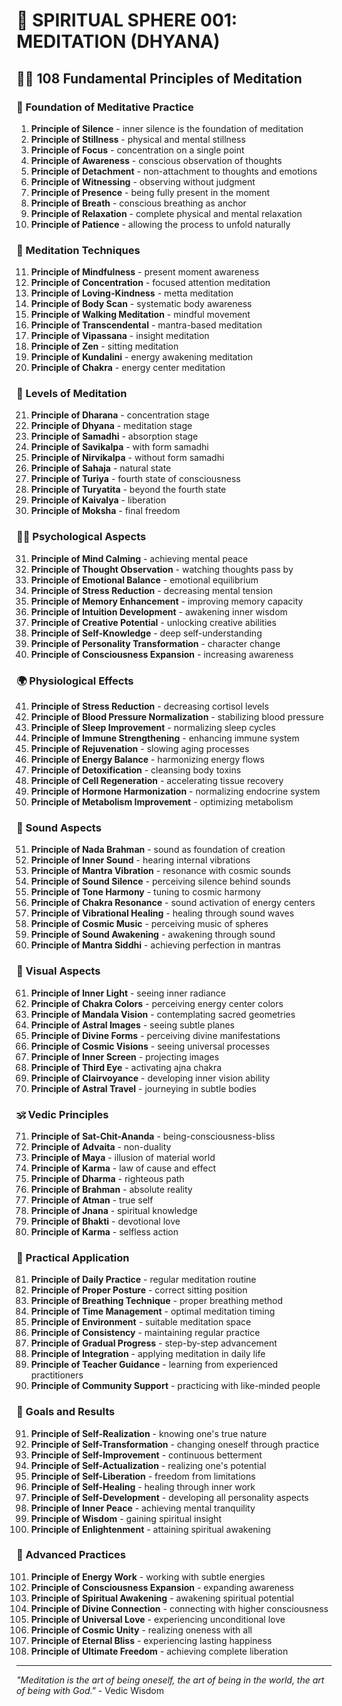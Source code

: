 # 🌟 SPIRITUAL SPHERE 001: MEDITATION (DHYANA)

## 🧘‍♀️ 108 Fundamental Principles of Meditation

### 🌌 Foundation of Meditative Practice

1. **Principle of Silence** - inner silence is the foundation of meditation
2. **Principle of Stillness** - physical and mental stillness
3. **Principle of Focus** - concentration on a single point
4. **Principle of Awareness** - conscious observation of thoughts
5. **Principle of Detachment** - non-attachment to thoughts and emotions
6. **Principle of Witnessing** - observing without judgment
7. **Principle of Presence** - being fully present in the moment
8. **Principle of Breath** - conscious breathing as anchor
9. **Principle of Relaxation** - complete physical and mental relaxation
10. **Principle of Patience** - allowing the process to unfold naturally

### 🎯 Meditation Techniques

11. **Principle of Mindfulness** - present moment awareness
12. **Principle of Concentration** - focused attention meditation
13. **Principle of Loving-Kindness** - metta meditation
14. **Principle of Body Scan** - systematic body awareness
15. **Principle of Walking Meditation** - mindful movement
16. **Principle of Transcendental** - mantra-based meditation
17. **Principle of Vipassana** - insight meditation
18. **Principle of Zen** - sitting meditation
19. **Principle of Kundalini** - energy awakening meditation
20. **Principle of Chakra** - energy center meditation

### 🌟 Levels of Meditation

21. **Principle of Dharana** - concentration stage
22. **Principle of Dhyana** - meditation stage
23. **Principle of Samadhi** - absorption stage
24. **Principle of Savikalpa** - with form samadhi
25. **Principle of Nirvikalpa** - without form samadhi
26. **Principle of Sahaja** - natural state
27. **Principle of Turiya** - fourth state of consciousness
28. **Principle of Turyatita** - beyond the fourth state
29. **Principle of Kaivalya** - liberation
30. **Principle of Moksha** - final freedom

### 🧘‍♀️ Psychological Aspects

31. **Principle of Mind Calming** - achieving mental peace
32. **Principle of Thought Observation** - watching thoughts pass by
33. **Principle of Emotional Balance** - emotional equilibrium
34. **Principle of Stress Reduction** - decreasing mental tension
35. **Principle of Memory Enhancement** - improving memory capacity
36. **Principle of Intuition Development** - awakening inner wisdom
37. **Principle of Creative Potential** - unlocking creative abilities
38. **Principle of Self-Knowledge** - deep self-understanding
39. **Principle of Personality Transformation** - character change
40. **Principle of Consciousness Expansion** - increasing awareness

### 🌍 Physiological Effects

41. **Principle of Stress Reduction** - decreasing cortisol levels
42. **Principle of Blood Pressure Normalization** - stabilizing blood pressure
43. **Principle of Sleep Improvement** - normalizing sleep cycles
44. **Principle of Immune Strengthening** - enhancing immune system
45. **Principle of Rejuvenation** - slowing aging processes
46. **Principle of Energy Balance** - harmonizing energy flows
47. **Principle of Detoxification** - cleansing body toxins
48. **Principle of Cell Regeneration** - accelerating tissue recovery
49. **Principle of Hormone Harmonization** - normalizing endocrine system
50. **Principle of Metabolism Improvement** - optimizing metabolism

### 🎵 Sound Aspects

51. **Principle of Nada Brahman** - sound as foundation of creation
52. **Principle of Inner Sound** - hearing internal vibrations
53. **Principle of Mantra Vibration** - resonance with cosmic sounds
54. **Principle of Sound Silence** - perceiving silence behind sounds
55. **Principle of Tone Harmony** - tuning to cosmic harmony
56. **Principle of Chakra Resonance** - sound activation of energy centers
57. **Principle of Vibrational Healing** - healing through sound waves
58. **Principle of Cosmic Music** - perceiving music of spheres
59. **Principle of Sound Awakening** - awakening through sound
60. **Principle of Mantra Siddhi** - achieving perfection in mantras

### 🌈 Visual Aspects

61. **Principle of Inner Light** - seeing inner radiance
62. **Principle of Chakra Colors** - perceiving energy center colors
63. **Principle of Mandala Vision** - contemplating sacred geometries
64. **Principle of Astral Images** - seeing subtle planes
65. **Principle of Divine Forms** - perceiving divine manifestations
66. **Principle of Cosmic Visions** - seeing universal processes
67. **Principle of Inner Screen** - projecting images
68. **Principle of Third Eye** - activating ajna chakra
69. **Principle of Clairvoyance** - developing inner vision ability
70. **Principle of Astral Travel** - journeying in subtle bodies

### 🕉️ Vedic Principles

71. **Principle of Sat-Chit-Ananda** - being-consciousness-bliss
72. **Principle of Advaita** - non-duality
73. **Principle of Maya** - illusion of material world
74. **Principle of Karma** - law of cause and effect
75. **Principle of Dharma** - righteous path
76. **Principle of Brahman** - absolute reality
77. **Principle of Atman** - true self
78. **Principle of Jnana** - spiritual knowledge
79. **Principle of Bhakti** - devotional love
80. **Principle of Karma** - selfless action

### 🚀 Practical Application

81. **Principle of Daily Practice** - regular meditation routine
82. **Principle of Proper Posture** - correct sitting position
83. **Principle of Breathing Technique** - proper breathing method
84. **Principle of Time Management** - optimal meditation timing
85. **Principle of Environment** - suitable meditation space
86. **Principle of Consistency** - maintaining regular practice
87. **Principle of Gradual Progress** - step-by-step advancement
88. **Principle of Integration** - applying meditation in daily life
89. **Principle of Teacher Guidance** - learning from experienced practitioners
90. **Principle of Community Support** - practicing with like-minded people

### 🎯 Goals and Results

91. **Principle of Self-Realization** - knowing one's true nature
92. **Principle of Self-Transformation** - changing oneself through practice
93. **Principle of Self-Improvement** - continuous betterment
94. **Principle of Self-Actualization** - realizing one's potential
95. **Principle of Self-Liberation** - freedom from limitations
96. **Principle of Self-Healing** - healing through inner work
97. **Principle of Self-Development** - developing all personality aspects
98. **Principle of Inner Peace** - achieving mental tranquility
99. **Principle of Wisdom** - gaining spiritual insight
100. **Principle of Enlightenment** - attaining spiritual awakening

### 🌟 Advanced Practices

101. **Principle of Energy Work** - working with subtle energies
102. **Principle of Consciousness Expansion** - expanding awareness
103. **Principle of Spiritual Awakening** - awakening spiritual potential
104. **Principle of Divine Connection** - connecting with higher consciousness
105. **Principle of Universal Love** - experiencing unconditional love
106. **Principle of Cosmic Unity** - realizing oneness with all
107. **Principle of Eternal Bliss** - experiencing lasting happiness
108. **Principle of Ultimate Freedom** - achieving complete liberation

---

*"Meditation is the art of being oneself, the art of being in the world, the art of being with God."* - Vedic Wisdom
